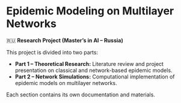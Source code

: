 # Epidemic Modeling on Multilayer Networks

🇷🇺 **Research Project (Master’s in AI – Russia)**

This project is divided into two parts:

- **Part 1 – Theoretical Research:** Literature review and project presentation on classical and network-based epidemic models.
- **Part 2 – Network Simulations:** Computational implementation of epidemic models on multilayer networks.

Each section contains its own documentation and materials.


